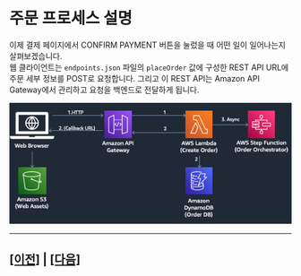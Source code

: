 # 주문 프로세스 설명

이제 결제 페이지에서 CONFIRM PAYMENT 버튼을 눌렀을 때 어떤 일이 일어나는지 살펴보겠습니다.<br>
웹 클라이언트는 ```endpoints.json``` 파일의 ```placeOrder``` 값에 구성한 REST API URL에 주문 세부 정보를 POST로 요청합니다. 그리고 이 REST API는 Amazon API Gateway에서 관리하고 요청을 백엔드로 전달하게 됩니다.

![API Gateway Create Order](assets/apigw-createorder.png)


---

## [[이전]](4-navigate-awsomepets-application.md) | [[다음]](5.1-create-order-rest-api.md) 
